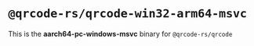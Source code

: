 # `@qrcode-rs/qrcode-win32-arm64-msvc`

This is the **aarch64-pc-windows-msvc** binary for `@qrcode-rs/qrcode`
